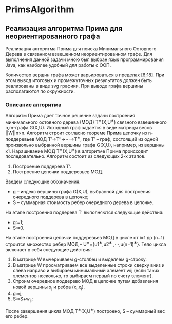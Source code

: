 # PrimsAlgorithm

## Реализация алгоритма Прима для неориентированного графа

<p>Реализация алгоритма Прима для поиска Минимального Остовного Дерева в 
связанном взвешенном неориентированном графе. Для выполнения данной задачи мною был выбран язык программирования Java,
как наиболее удобный для работы с ООП.</p>

<p>Количество вершин графа может варьироваться в пределах [6;18]. 
При этом вывод итоговых и промежуточных результатов должен быть реализованы в виде svg графики. 
При выводе графа вершины располагаются по окружности.</p>

### Описание алгоритма
<p>Алгоритм Прима дает точное решение задачи построения минимального остовного дерева (МОД) T<sup>∗</sup>(X,U<sup>∗</sup>) 
связного взвешенного n,m-графа G(X,U). Исходный граф задается в виде матрицы весов ||W||n×n. Алгоритм
строит согласно теореме Прима цепочку из n-поддеревьев МОД T′→T′′→⋯→T<sup>∗</sup>, где T′ – граф, 
состоящий из одной произвольно выбранной вершины графа G(X,U), например, из вершины x1.
Наращивание МОД T<sup>∗</sup>(X,U<sup>∗</sup>) в алгоритме Прима происходит 
последовательно. Алгоритм состоит из следующих 2-х этапов.
</p>
<ol>
<li>Построение поддерева T′.</li>
<li>Построение цепочки поддеревьев МОД.</li>
</ol>
<p>Введем следующие обозначения:</p>
<ul>
<li>g – индекс вершины графа G(X,U), выбранной для построения очередного поддерева в цепочке;</li>
<li>S – суммарная стоимость ребер очередного дерева в цепочке.</li>
</ul>

<p>На этапе построения поддерева T′ выполняются следующие действия:</p>
<ul>
<li>g:=1;</li>
<li>S:=0.</li>
</ul>
<p>На этапе построения цепочки поддеревьев МОД в цикле от i=1 до (n−1) строится множество ребер МОД – U<sup>∗</sup>={u1<sup>∗</sup>,u2<sup>∗</sup>
,⋯,u(n−1)<sup>∗</sup>}. 
Тело цикла включает в себя следующие действия:</p>
<ol>
<li>В матрице W вычеркиваем g-столбец и выделяем g-строку.</li>
<li>В матрице W просматриваем все выделенные строки сверху вниз и слева направо и 
выбираем минимальный элемент wij (если таких элементов несколько, то выбираем первый по счету элемент).</li>
<li>Строим очередное поддерево МОД в цепочке путем добавления новой вершины x<sub>j</sub> и ребра (x<sub>i</sub>,x<sub>j</sub>).</li>
<li>g:=j;</li>
<li>S:=S+w<sub>ij</sub>;</li>
</ol>
<p>После завершения цикла МОД T<sup>∗</sup>(X,U<sup>∗</sup>) построено, S – суммарный вес его ребер.</p>
